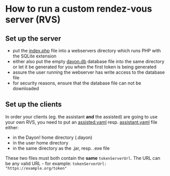 # How to run a custom rendez-vous server (RVS)

## Set up the server

* put the [index.php](https://raw.githubusercontent.com/RetGal/Dayon/master/ext/index.php) file into a webservers directory which runs PHP with the SQLite extension
* either also put the empty [dayon.db](https://raw.githubusercontent.com/RetGal/Dayon/master/ext/dayon.db) database file into the same directory or let it be generated for you when the first token is being generated
* assure the user running the webserver has write access to the database file
* for security reasons, ensure that the database file can not be downloaded

## Set up the clients

In order your clients (eg. the assistant **and** the assisted) are going to use your own RVS,
you need to put an [assisted.yaml](https://raw.githubusercontent.com/RetGal/Dayon/master/docs/assisted.yaml) resp. [assistant.yaml](https://raw.githubusercontent.com/RetGal/Dayon/master/docs/assistant.yaml) file either:
* in the Dayon! home directory (.dayon)
* in the user home directory
* in the same directory as the .jar, resp. .exe file

These two files must both contain the **same** `tokenServerUrl`.
The URL can be any valid URL - for example:
`tokenServerUrl: "https://example.org/token"`
